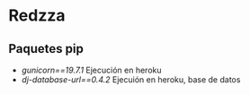 # Redzza


## Paquetes pip

- *gunicorn==19.7.1* Ejecución en heroku
- *dj-database-url==0.4.2* Ejecuión en heroku, base de datos


